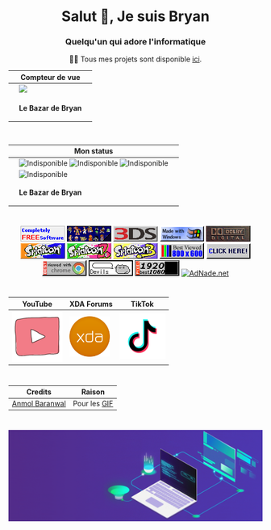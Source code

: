 <div align="center">
<h1>Salut 👋, Je suis Bryan</h1>
<h3>Quelqu'un qui adore l'informatique</h3>
<p>👨‍💻 Tous mes projets sont disponible <a href="https://www.clictune.com/jsf1">ici</a>.</p>

|     | Compteur de vue |     |
|-----|-----------------|-----|
|     |![](https://moe-counter.glitch.me/get/@lebazardebryan?theme=rule34)|  |
|     |<p>**Le Bazar de Bryan**</p>|  |
<img src="https://github-readme-stats.vercel.app/api?username=LeBazarDeBryan&locale=fr&theme=tokyonight&hide_border=true&border_radius=0&include_all_commits=false&count_private=false" alt="" />
<br>

|     | Mon status |     |
|-----|------------|-----|
|     | <img alt="Indisponible" src="https://api.statusbadges.me/badge/status/484635211842322433?simple=true" /> <img alt="Indisponible" src="https://api.statusbadges.me/badge/spotify/484635211842322433" /> <img alt="Indisponible" src="https://api.statusbadges.me/badge/playing/484635211842322433" /> |     |
|     | <img alt="Indisponible" src="https://lanyard.cnrad.dev/api/484635211842322433?bg=000000&borderRadius=0px" /> |     |
|     | <p>**Le Bazar de Bryan**</p> |     |

#

<a href="https://www.clictune.com/jsf1"><img src="88x31/cfs1.gif" /></a> <a href="https://www.clictune.com/jsf6"><img src="88x31/nintendoforever.gif" /></a> <a href="https://www.clictune.com/jsf7"><img src="88x31/3ds.png" /></a> <a href="https://www.clictune.com/jsf8"><img src="88x31/made_with_windows.gif" /></a> <a href="https://www.clictune.com/jsf9"><img src="88x31/dolby_digital.gif" /></a> <a href="https://www.clictune.com/jsfa"><img src="88x31/splatoon.jpg" /></a> <a href="https://www.clictune.com/jsfb"><img src="88x31/splatoon2.jpg" /></a> <a href="https://www.clictune.com/jsfc"><img src="88x31/splatoon3.jpg" /></a> <a href="https://www.clictune.com/jsfd"><img src="88x31/800x600.gif" /></a> <a href="https://www.clictune.com/jsfe"><img src="88x31/clickhere_blue.gif" /></a> <a href="https://www.clictune.com/jsfg"><img src="88x31/best_chrome.gif" /></a> <a href="https://www.clictune.com/jsfh"><img src="88x31/devils_button.gif" /></a> <a href="https://www.clictune.com/jsfi"><img src="88x31/1080p.gif" /></a> <a href="https://www.clictune.com/jsfj" target="_blank"><img src="https://adnade.net/img/88.gif" alt="AdNade.net" border="0"></a>

#

| YouTube | XDA Forums | TikTok |
|---------|------------|--------|
<a href="https://www.clictune.com/jsfk"><img src="gif/youtube.gif" height="100" width="100" /></a> | <a href="https://www.clictune.com/jsfl"><img src="images/xda.png" height="80" width="80" /></a> | <a href="https://www.clictune.com/jsfm"><img src="gif/tiktok.gif" height="90" width="90" /></a>

#

| Credits | Raison |
|---------|--------|
| <a href="https://www.clictune.com/jsfn">Anmol Baranwal</a> | Pour les <a href="https://www.clictune.com/jsfo">GIF</a> |

#

<img src="gif/animated_laptop_banner.gif" />

